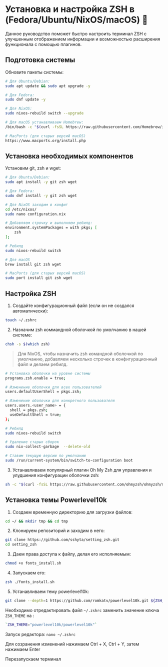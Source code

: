 # Установка и настройка ZSH в (Fedora/Ubuntu/NixOS/macOS) 🫩

Данное руководство поможет быстро настроить терминал ZSH с улучшенным отображением 
информации и возможностью расширения функционала с помощью плагинов.

## Подготовка системы
Обновите пакеты системы:
```bash
# Для Ubuntu/Debian:
sudo apt update && sudo apt upgrade -y

# Для Fedora:
sudo dnf update -y

# Для NixOS:
sudo nixos-rebuild switch --upgrade

# Для macOS устанавливаем Homebrew:
/bin/bash -c "$(curl -fsSL https://raw.githubusercontent.com/Homebrew/install/HEAD/install.sh)"

# MacPorts (для старых версий macOS)
https://www.macports.org/install.php
```

## Установка необходимых компонентов
Установим git, zsh и wget:
```bash
# Для Ubuntu/Debian:
sudo apt install -y git zsh wget

# Для Fedora:
sudo dnf install -y git zsh wget

# Для NixOS заходим в конфиг 
cd /etc/nixos/
sudo nano configuration.nix

# Добавляем строчку и выполняем ребилд:
environment.systemPackages = with pkgs; [
    zsh
];

# Ребилд
sudo nixos-rebuild switch

# Для macOS
brew install git zsh wget

# MacPorts (для старых версий macOS)
sudo port install git zsh wget
```

## Настройка ZSH
1. Создайте конфигурационный файл (если он не создался автоматически):
```bash
touch ~/.zshrc
```
2. Назначим zsh коммандной оболочкой по умолчанию в нашей системе:
```bash
chsh -s $(which zsh)
```
>Для NixOS, чтобы назначить zsh командной оболочкой по умолчанию,
>добавляем несколько строчек в конфигурационный файл и делаем ребилд.
```bash
# Установка оболочки на уровне системы
programs.zsh.enable = true;

# Изменение оболочки для всех пользователей
users.defaultUserShell = pkgs.zsh;

# Изменение оболочки для конкретного пользователя
users.users.<user_name> = {
  shell = pkgs.zsh;
  useDefaultShell = true;
};

# Ребилд
sudo nixos-rebuild switch

# Удаление старых сборок
sudo nix-collect-garbage  --delete-old

# Ставим текущую версию по умолчанию
sudo /run/current-system/bin/switch-to-configuration boot
```
3. Устанавливаем популярный плагин Oh My Zsh 
для управления и улудшения конфигурации оболочки zsh:
```bash
sh -c "$(curl -fsSL https://raw.githubusercontent.com/ohmyzsh/ohmyzsh/master/tools/install.sh)"
```

## Установка темы Powerlevel10k
1. Создаем временную директорию для загрузки файлов:
```bash
cd ~/ && mkdir tmp && cd tmp
```
2. Клонируем репозиторий и заходим в него:
```bash
git clone https://github.com/sshyta/setting_zsh.git
cd setting_zsh
```
3. Даем права доступа к файлу, делая его исполняемым:
```bash
chmod +x fonts_install.sh
```
4. Запускаем его:
```bash
zsh ./fonts_install.sh
```
5. Устанавливаем тему powerlevel10k:
```bash
git clone --depth=1 https://github.com/romkatv/powerlevel10k.git ${ZSH_CUSTOM:-$HOME/.oh-my-zsh/custom}/themes/powerlevel10k
```

Необходимо отредактировать файл `~/.zshrc` заменить значение ключа `ZSH_THEME` на :
```bash
`ZSH_THEME="powerlevel10k/powerlevel10k"`
```

Запуск редактора:
`nano ~/.zshrc`

Для созранения изменений нажимаем Ctrl + X, Ctrl + Y, затем нажимаем Enter

Перезапускаем терминал